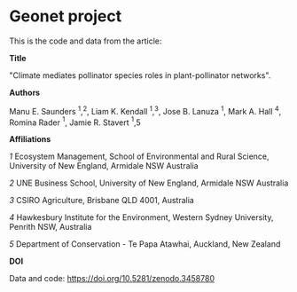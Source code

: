 # Geonet project 

This is the code and data from the article:

**Title** 

"Climate mediates pollinator species roles in plant-pollinator networks".

**Authors** 

Manu E. Saunders $^1$,$^2$, Liam K. Kendall $^1$,$^3$, Jose B. Lanuza $^1$, Mark A. Hall $^4$, Romina Rader $^1$, Jamie R. Stavert $^1$,$5$

**Affiliations**

*1* Ecosystem Management, School of Environmental and Rural Science, University of New England, Armidale NSW Australia

*2* UNE Business School, University of New England, Armidale NSW Australia

*3* CSIRO Agriculture, Brisbane QLD 4001, Australia

*4* Hawkesbury Institute for the Environment, Western Sydney University, Penrith NSW, Australia

*5* Department of Conservation - Te Papa Atawhai, Auckland, New Zealand

**DOI**

Data and code: https://doi.org/10.5281/zenodo.3458780
